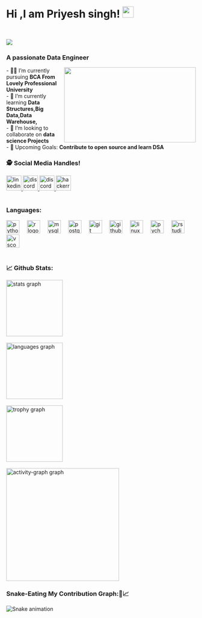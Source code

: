 

# Hi ,I am Priyesh singh! <img src="https://raw.githubusercontent.com/debdutgoswami/debdutgoswami/master/assets/gifs/Hi.gif" width="30px">
<br>

![](https://komarev.com/ghpvc/?username=mrpriyesh01&color=blue)<br>
### A passionate Data Engineer<br>
<div align="center">
  <img height="200" src="https://camo.githubusercontent.com/19db51af5f90f1b152bc0b9078f5fe97053955be5074f03f17019c70345bdcdb/68747470733a2f2f6d69726f2e6d656469756d2e636f6d2f6d61782f313336302f302a37513379765349765f7430696f4a2d5a2e676966" width= "350" align=right />
</div>
- 👨‍🏭 I’m currently pursuing <b>BCA  From Lovely Professional University</b> <br>
- 🏫 I’m currently learning <b>Data Structures,Big Data,Data Warehouse,</b> <br>
- 🙌 I’m looking to collaborate on <b>data science Projects</b> <br>
- 🥅 Upcoming Goals: <b>Contribute to open source and learn DSA </b> <br>

### 🕵 Social Media Handles!<br>

<div align="left">
  <a href="www.linkedin.com/in/htppriyesh" target="_blank">
    <img src="https://img.shields.io/static/v1?message=LinkedIn&logo=linkedin&label=&color=0077B5&logoColor=white&labelColor=&style=for-the-badge" height="40" alt="linkedin logo"  />
  </a>
  <a href="https://www.geeksforgeeks.org/user/mrpriye1eoo/" target="_blank">
    <img src="https://img.shields.io/static/v1?message=geeksforgeeks&logo=geeksforgeeks&label=&color=7289DA&logoColor=white&labelColor=&style=for-the-badge" height="40" alt="discord logo"  />
  </a>
   <a href="https://leetcode.com/u/mrpriyesh037/" target="_blank">
    <img src="https://img.shields.io/static/v1?message=leetcode&logo=leetcode&label=&color=7289DA&logoColor=white&labelColor=&style=for-the-badge" height="40" alt="discord logo"  />
  <a href="https://www.hackerrank.com/profile/mrpriyesh037/" target="_blank">
    <img src="https://img.shields.io/static/v1?message=HackerRank&logo=hackerrank&label=&color=2EC866&logoColor=white&labelColor=&style=for-the-badge" height="40" alt="hackerrank logo"  />
  </a>
 
  </a>
</div>
<br>

### Languages: 
<div align="left">
  

  <img src="https://img.shields.io/badge/Python-3776AB?logo=python&logoColor=white&style=for-the-badge" height="35" alt="python logo"  />
  <img width="12" />
  <img src="https://img.shields.io/badge/R-276DC3?logo=r&logoColor=white&style=for-the-badge" height="35" alt="r logo"  />
  <img width="12" />
  <img src="https://img.shields.io/badge/MySQL-4479A1?logo=mysql&logoColor=white&style=for-the-badge" height="35" alt="mysql logo"  />
  <img width="12" />
  <img src="https://img.shields.io/badge/PostgreSQL-4169E1?logo=postgresql&logoColor=white&style=for-the-badge" height="35" alt="postgresql logo"  />
  <img width="12" />
  <img src="https://img.shields.io/badge/Git-F05032?logo=git&logoColor=white&style=for-the-badge" height="35" alt="git logo"  />
  <img width="12" />
  <img src="https://img.shields.io/badge/GitHub-181717?logo=github&logoColor=white&style=for-the-badge" height="35" alt="github logo"  />
  <img width="12" />
  <img src="https://img.shields.io/badge/Linux-FCC624?logo=linux&logoColor=black&style=for-the-badge" height="35" alt="linux logo"  />
  <img width="12" />
  <img src="https://img.shields.io/badge/PyCharm-000000?logo=pycharm&logoColor=white&style=for-the-badge" height="35" alt="pycharm logo"  />
  <img width="12" />
  <img src="https://img.shields.io/badge/RStudio-75AADB?logo=rstudio&logoColor=black&style=for-the-badge" height="35" alt="rstudio logo"  />
  <img width="12" />
  <img src="https://img.shields.io/badge/Visual Studio Code-007ACC?logo=visualstudiocode&logoColor=white&style=for-the-badge" height="35" alt="vscode logo"  />
  <img width="12" />
</div>
<br>

### 📈 Github Stats:

<div align="left">
  <img src="https://github-readme-stats.vercel.app/api?username=mrpriyesh01&hide_title=false&hide_rank=false&show_icons=true&include_all_commits=true&count_private=true&disable_animations=false&theme=radical&locale=en&hide_border=false&order=1" height="150" alt="stats graph"  /><br><br>
  <img src="https://github-readme-stats.vercel.app/api/top-langs?username=mrpriyesh01&locale=en&hide_title=false&layout=compact&card_width=320&langs_count=5&theme=radical&hide_border=false&order=2" height="150" alt="languages graph"  /><br><br>
  <img src="https://github-profile-trophy.vercel.app?username=mrpriyesh01&theme=darkhub&column=-1&row=1&margin-w=8&margin-h=8&no-bg=false&no-frame=false&order=4" height="150" alt="trophy graph"  /><br><br>
  <img src="https://github-readme-activity-graph.vercel.app/graph?username=mrpriyesh01&radius=16&theme=redical&area=true&order=5" height="300" alt="activity-graph graph"  />
</div>



### Snake-Eating My Contribution Graph:🐍📈

<img src="https://raw.githubusercontent.com/bhanupriya-art/mrpriyesh01/output/snake.svg" alt="Snake animation" />

